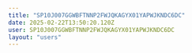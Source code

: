 ```yaml
---
title: "SP10J007GGWBFTNNP2FWJQKAGYX01YAPWJKNDC6DC"
date: 2025-02-22T13:50:20.120Z
user: SP10J007GGWBFTNNP2FWJQKAGYX01YAPWJKNDC6DC
layout: "users"
---
```

    
